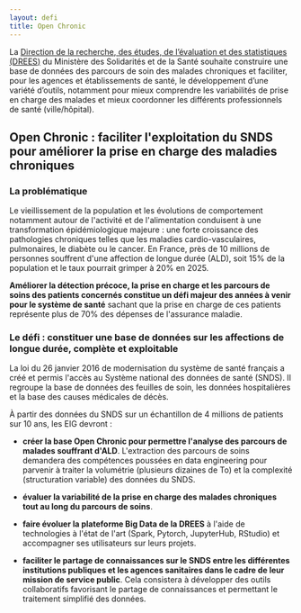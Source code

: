 ```yaml
---
layout: defi
title: Open Chronic
---
```


La [Direction de la recherche, des études, de l’évaluation et des
statistiques (DREES)](http://drees.solidarites-sante.gouv.fr/etudes-et-statistiques/la-drees/)
du Ministère des Solidarités et de la Santé
souhaite construire une base de données des parcours de soin des
malades chroniques et faciliter, pour les agences et établissements
de santé, le développement d’une variété d’outils, notamment pour
mieux comprendre les variabilités de prise en charge des malades et
mieux coordonner les différents professionnels de santé (ville/hôpital).

## Open Chronic : faciliter l'exploitation du SNDS pour améliorer la prise en charge des maladies chroniques

### La problématique

Le vieillissement de la population et les évolutions de comportement notamment autour de l'activité et de l'alimentation conduisent à une transformation épidémiologique majeure : une forte croissance des pathologies chroniques telles que les maladies cardio-vasculaires, pulmonaires, le diabète ou le cancer.
En France, près de 10 millions de personnes souffrent d'une affection de longue durée (ALD), soit 15% de la population et le taux pourrait grimper à 20% en 2025.

 **Améliorer la détection précoce, la prise en charge et les parcours de soins des patients concernés constitue un défi majeur des années à venir pour le système de santé** sachant que la prise en charge de ces patients représente plus de 70% des dépenses de l'assurance maladie.

### Le défi : constituer une base de données sur les affections de longue durée, complète et exploitable

La loi du 26 janvier 2016 de modernisation du système de santé français a créé et permis l'accès au Système national des données de santé (SNDS). Il regroupe la base de données des feuilles de soin, les données hospitalières et la base des causes médicales de décès.

À partir des données du SNDS sur un échantillon de 4 millions de patients sur 10 ans, les EIG devront :

* **créer la base Open Chronic pour permettre l'analyse des parcours de malades souffrant d'ALD**. L'extraction des parcours de soins demandera des compétences poussées en data engineering pour parvenir à traiter la volumétrie (plusieurs dizaines de To) et la complexité (structuration variable) des données du SNDS.

* **évaluer la variabilité de la prise en charge des malades chroniques tout au long du parcours de soins**.

* **faire évoluer la plateforme Big Data de la DREES** à l'aide de technologies à l'état de l'art (Spark, Pytorch, JupyterHub, RStudio) et accompagner ses utilisateurs sur leurs projets.

* **faciliter le partage de connaissances sur le SNDS entre les différentes institutions publiques et les agences sanitaires dans le cadre de leur mission de service public**. Cela consistera à développer des outils collaboratifs favorisant le partage de connaissances et permettant le traitement simplifié des données.
